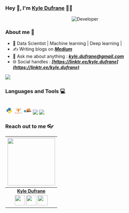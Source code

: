 ### Hey 👋, I'm [Kyle Dufrane](https://linktr.ee/kyle.dufrane) 👨‍💻

<p align="center"><img src="https://media.giphy.com/media/fefXhtGG2NeynEUHtU/giphy.gif" alt="Developer" border="0"></p>

<!-- :smiley: Recent graduate from Flatiron Data Science Bootcamp (August 2021) **[Team KJSCE Robocon](https://kjscerobocon.tech/)**
-->

### About me :eyes:

- :dart: Data Scientist | Machine learning | Deep learning |
- :writing_hand: Writing blogs on **_[Medium](https://medium.com/@kyle-dufrane)_**
- :e-mail: Ask me about anything : **_[kyle.dufrane@gmail.com](kyle.dufrane@gmail.com)_**
- 🌐 Social handles : **_[https://linktr.ee/kyle.dufrane](https://linktr.ee/kyle.dufrane)_**

<img width="60%" src="https://github-readme-stats.vercel.app/api?username=kyledufrane&show_icons=true&theme=tokyonight" />

### Languages and Tools :computer:

<br/>
<code><img height="25" src="https://raw.githubusercontent.com/github/explore/80688e429a7d4ef2fca1e82350fe8e3517d3494d/topics/python/python.png"></code>
<code><img height="25" src="https://raw.githubusercontent.com/github/explore/80688e429a7d4ef2fca1e82350fe8e3517d3494d/topics/tensorflow/tensorflow.png"></code>
<code><img height="25" src="https://raw.githubusercontent.com/github/explore/80688e429a7d4ef2fca1e82350fe8e3517d3494d/topics/scikit-learn/scikit-learn.png"></code>
<code><img height="25" src="https://github.com/numpy/numpy/blob/main/branding/logo/primary/numpylogo.svg"></code>
<code><img height="25" src="https://camo.githubusercontent.com/109927a15915074d15313889468aa9aa688de3b9e38cc4359a01f665d351114e/68747470733a2f2f6d6174706c6f746c69622e6f72672f5f7374617469632f6c6f676f322e737667"></code>

<br/>

### Reach out to me 👓

|                                                                                                                                                                                                        <a href="https://kyledufrane.github.io/"><img src="https://i.ibb.co/d2x8jD3/icon-programmer-14.png" width="150px" height="150px" /></a>                                                                                                                                                                                                        |
| :--------------------------------------------------------------------------------------------------------------------------------------------------------------------------------------------------------------------------------------------------------------------------------------------------------------------------------------------------------------------------------------------------------------------------------------------------------------------------------------------------------------------------------------------------------------------------: |
|                                                                                                                                                                                                                                                             **[Kyle Dufrane](https://linktr.ee/kyle.dufrane)**                                                                                                                                                                                                                                                              |
| <a href="https://github.com/kyledufrane"><img src="https://cdn.iconscout.com/icon/free/png-256/github-108-438008.png" width="32px" height="32px"></a> <a href="https://www.facebook.com/kyle.duf"><img src="https://i.ibb.co/zmYNW4p/facebook.png" width="32px" height="32px"></a> <a href="https://www.linkedin.com/in/kyle-dufrane-8131086b/"><img src="https://i.ibb.co/Kx2GSrT/linkedin.png" width="32px" height="32px"></a> |

<!--
**hritik5102/hritik5102** is a ✨ _special_ ✨ repository because its `README.md` (this file) appears on your GitHub profile.

Here are some ideas to get you started:

- 🔭 I’m currently working on ...
- 🌱 I’m currently learning ...
- 👯 I’m looking to collaborate on ...
- 🤔 I’m looking for help with ...
- 💬 Ask me about ...
- 📫 How to reach me: ...
- 😄 Pronouns: ...
- ⚡ Fun fact: ...
-->
